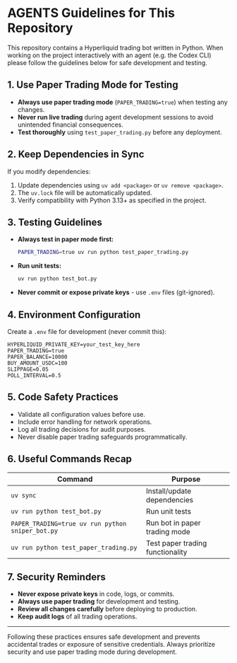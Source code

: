 # AGENTS Guidelines for This Repository

This repository contains a Hyperliquid trading bot written in Python. When working on the project interactively with an agent (e.g. the Codex CLI) please follow the guidelines below for safe development and testing.

## 1. Use Paper Trading Mode for Testing

* **Always use paper trading mode** (`PAPER_TRADING=true`) when testing any changes.
* **Never run live trading** during agent development sessions to avoid unintended financial consequences.
* **Test thoroughly** using `test_paper_trading.py` before any deployment.

## 2. Keep Dependencies in Sync

If you modify dependencies:

1. Update dependencies using `uv add <package>` or `uv remove <package>`.
2. The `uv.lock` file will be automatically updated.
3. Verify compatibility with Python 3.13+ as specified in the project.

## 3. Testing Guidelines

* **Always test in paper mode first:**
  ```bash
  PAPER_TRADING=true uv run python test_paper_trading.py
  ```
* **Run unit tests:**
  ```bash
  uv run python test_bot.py
  ```
* **Never commit or expose private keys** - use `.env` files (git-ignored).

## 4. Environment Configuration

Create a `.env` file for development (never commit this):
```env
HYPERLIQUID_PRIVATE_KEY=your_test_key_here
PAPER_TRADING=true
PAPER_BALANCE=10000
BUY_AMOUNT_USDC=100
SLIPPAGE=0.05
POLL_INTERVAL=0.5
```

## 5. Code Safety Practices

* Validate all configuration values before use.
* Include error handling for network operations.
* Log all trading decisions for audit purposes.
* Never disable paper trading safeguards programmatically.

## 6. Useful Commands Recap

| Command                                      | Purpose                               |
| -------------------------------------------- | ------------------------------------- |
| `uv sync`                                    | Install/update dependencies           |
| `uv run python test_bot.py`                 | Run unit tests                        |
| `PAPER_TRADING=true uv run python sniper_bot.py` | Run bot in paper trading mode   |
| `uv run python test_paper_trading.py`       | Test paper trading functionality     |

## 7. Security Reminders

* **Never expose private keys** in code, logs, or commits.
* **Always use paper trading** for development and testing.
* **Review all changes carefully** before deploying to production.
* **Keep audit logs** of all trading operations.

---

Following these practices ensures safe development and prevents accidental trades or exposure of sensitive credentials. Always prioritize security and use paper trading mode during development.